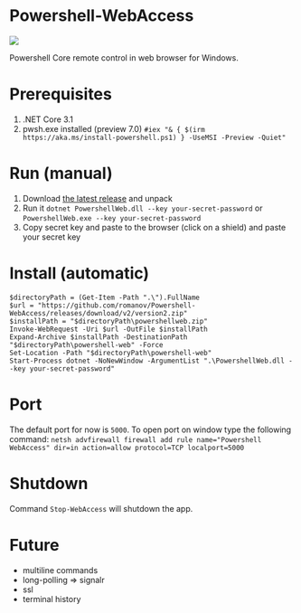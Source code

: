 # Powershell-WebAccess

![](https://i.ibb.co/0cfnMzG/Untitled-4.png)

Powershell Core remote control in web browser for Windows.

# Prerequisites
1. .NET Core 3.1
2. pwsh.exe installed (preview 7.0)
`#iex "& { $(irm https://aka.ms/install-powershell.ps1) } -UseMSI -Preview -Quiet"`


# Run (manual)
1. Download [the latest release](https://github.com/romanov/Powershell-WebAccess/releases) and unpack
2. Run it `dotnet PowershellWeb.dll --key your-secret-password` or `PowershellWeb.exe --key your-secret-password`
3. Copy secret key and paste to the browser (click on a shield) and paste your secret key

# Install (automatic)
```
$directoryPath = (Get-Item -Path ".\").FullName
$url = "https://github.com/romanov/Powershell-WebAccess/releases/download/v2/version2.zip"
$installPath = "$directoryPath\powershellweb.zip"
Invoke-WebRequest -Uri $url -OutFile $installPath
Expand-Archive $installPath -DestinationPath "$directoryPath\powershell-web" -Force
Set-Location -Path "$directoryPath\powershell-web"
Start-Process dotnet -NoNewWindow -ArgumentList ".\PowershellWeb.dll --key your-secret-password"
```

# Port
The default port for now is `5000`.
To open port on window type the following command:
`netsh advfirewall firewall add rule name="Powershell WebAccess" dir=in action=allow protocol=TCP localport=5000`

# Shutdown
Command `Stop-WebAccess` will shutdown the app.

# Future
- multiline commands
- long-polling => signalr
- ssl
- terminal history
